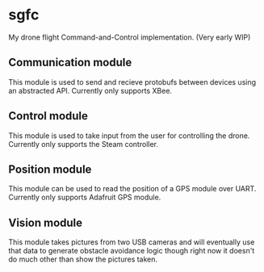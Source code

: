 # sgfc

My drone flight Command-and-Control implementation.
(Very early WIP)

## Communication module

This module is used to send and recieve protobufs between devices using an abstracted API. Currently only supports XBee.

## Control module

This module is used to take input from the user for controlling the drone. Currently only supports the Steam controller.

## Position module

This module can be used to read the position of a GPS module over UART. Currently only supports Adafruit GPS module.

## Vision module

This module takes pictures from two USB cameras and will eventually use that data to generate obstacle avoidance logic though right now it doesn't do much other than show the pictures taken.
